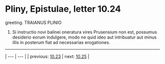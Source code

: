 # Pliny, Epistulae, letter 10.24

greeting. TRAIANUS PLINIO



1. Si instructio novi balinei oneratura vires Prusensium non est, possumus desiderio eorum indulgere, modo ne quid ideo aut intribuatur aut minus illis in posterum fiat ad necessarias erogationes.



---

| --- | --- |
| previous: [10.23](../10.23/) | next: [10.25](../10.25/) |